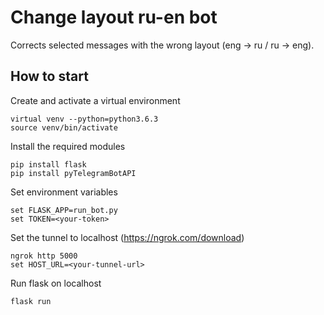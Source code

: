 # Change layout ru-en bot

Corrects selected messages with the wrong layout (eng -> ru / ru -> eng).

## How to start

Create and activate a virtual environment

```commandline
virtual venv --python=python3.6.3
source venv/bin/activate
```
Install the required modules
```commandline
pip install flask
pip install pyTelegramBotAPI
```
Set environment variables
```commandline
set FLASK_APP=run_bot.py
set TOKEN=<your-token>
```
Set the tunnel to localhost (https://ngrok.com/download)
```commandline
ngrok http 5000
set HOST_URL=<your-tunnel-url>
```
Run flask on localhost
```commandline
flask run
```